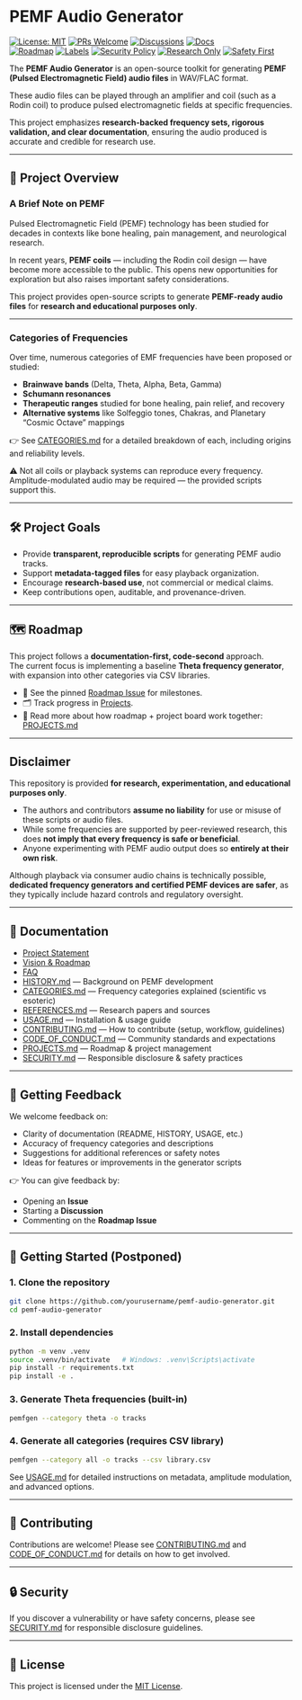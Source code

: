 # PEMF Audio Generator
[![License: MIT](https://img.shields.io/badge/License-MIT-yellow.svg)](LICENSE)
[![PRs Welcome](https://img.shields.io/badge/PRs-welcome-brightgreen.svg)](CONTRIBUTING.md)
[![Discussions](https://img.shields.io/badge/GitHub-Discussions-blue.svg)](../../discussions)
[![Docs](https://img.shields.io/badge/Docs-FAQ-informational)](FAQ.md)  
[![Roadmap](https://img.shields.io/badge/Roadmap-Milestones-blue)](../../milestones)
[![Labels](https://img.shields.io/badge/Issues-Labels-green)](../../labels)
[![Security Policy](https://img.shields.io/badge/Security-Policy-red.svg)](SECURITY.md)
[![Research Only](https://img.shields.io/badge/Use-Research--Only-orange.svg)](#disclaimer)
[![Safety First](https://img.shields.io/badge/Safety-First-lightgrey.svg)](SECURITY.md)

The **PEMF Audio Generator** is an open-source toolkit for generating **PEMF (Pulsed Electromagnetic Field) audio files** in WAV/FLAC format.

These audio files can be played through an amplifier and coil (such as a Rodin coil) to produce pulsed electromagnetic fields at specific frequencies.

This project emphasizes **research-backed frequency sets, rigorous validation, and clear documentation**, ensuring the audio produced is accurate and credible for research use.

---

## 📖 Project Overview

### A Brief Note on PEMF
Pulsed Electromagnetic Field (PEMF) technology has been studied for decades in contexts like bone healing, pain management, and neurological research.  

In recent years, **PEMF coils** — including the Rodin coil design — have become more accessible to the public. This opens new opportunities for exploration but also raises important safety considerations.  

This project provides open-source scripts to generate **PEMF-ready audio files** for **research and educational purposes only**.

---

### Categories of Frequencies
Over time, numerous categories of EMF frequencies have been proposed or studied:

- **Brainwave bands** (Delta, Theta, Alpha, Beta, Gamma)  
- **Schumann resonances**  
- **Therapeutic ranges** studied for bone healing, pain relief, and recovery  
- **Alternative systems** like Solfeggio tones, Chakras, and Planetary “Cosmic Octave” mappings  

👉 See [CATEGORIES.md](CATEGORIES.md) for a detailed breakdown of each, including origins and reliability levels.

⚠️ Not all coils or playback systems can reproduce every frequency.  
Amplitude-modulated audio may be required — the provided scripts support this.

---

## 🛠 Project Goals
- Provide **transparent, reproducible scripts** for generating PEMF audio tracks.  
- Support **metadata-tagged files** for easy playback organization.  
- Encourage **research-based use**, not commercial or medical claims.  
- Keep contributions open, auditable, and provenance-driven.  

---

## 🗺 Roadmap

This project follows a **documentation-first, code-second** approach.  
The current focus is implementing a baseline **Theta frequency generator**, with expansion into other categories via CSV libraries.

- 📍 See the pinned [Roadmap Issue](../../issues/1) for milestones.  
- 🗂 Track progress in [Projects](../../projects).  
- 📖 Read more about how roadmap + project board work together: [PROJECTS.md](PROJECTS.md)

---

## Disclaimer

This repository is provided **for research, experimentation, and educational purposes only**.

- The authors and contributors **assume no liability** for use or misuse of these scripts or audio files.  
- While some frequencies are supported by peer-reviewed research, this does **not imply that every frequency is safe or beneficial**.  
- Anyone experimenting with PEMF audio output does so **entirely at their own risk**.  

Although playback via consumer audio chains is technically possible, **dedicated frequency generators and certified PEMF devices are safer**, as they typically include hazard controls and regulatory oversight.

---

## 📂 Documentation

- [Project Statement](PROJECT_STATEMENT.md)  
- [Vision & Roadmap](VISION_AND_ROADMAP.md)  
- [FAQ](FAQ.md)  
- [HISTORY.md](HISTORY.md) — Background on PEMF development  
- [CATEGORIES.md](CATEGORIES.md) — Frequency categories explained (scientific vs esoteric)  
- [REFERENCES.md](REFERENCES.md) — Research papers and sources  
- [USAGE.md](USAGE.md) — Installation & usage guide  
- [CONTRIBUTING.md](CONTRIBUTING.md) — How to contribute (setup, workflow, guidelines)  
- [CODE_OF_CONDUCT.md](CODE_OF_CONDUCT.md) — Community standards and expectations  
- [PROJECTS.md](PROJECTS.md) — Roadmap & project management  
- [SECURITY.md](SECURITY.md) — Responsible disclosure & safety practices

---

## 💬 Getting Feedback

We welcome feedback on:

- Clarity of documentation (README, HISTORY, USAGE, etc.)  
- Accuracy of frequency categories and descriptions  
- Suggestions for additional references or safety notes  
- Ideas for features or improvements in the generator scripts  

👉 You can give feedback by:
- Opening an **Issue**  
- Starting a **Discussion**  
- Commenting on the **Roadmap Issue**

---

## 🚀 Getting Started (Postponed)

### 1. Clone the repository
```bash
git clone https://github.com/yourusername/pemf-audio-generator.git
cd pemf-audio-generator
```

### 2. Install dependencies
```bash
python -m venv .venv
source .venv/bin/activate   # Windows: .venv\Scripts\activate
pip install -r requirements.txt
pip install -e .
```

### 3. Generate Theta frequencies (built-in)
```bash
pemfgen --category theta -o tracks
```

### 4. Generate all categories (requires CSV library)
```bash
pemfgen --category all -o tracks --csv library.csv
```

See [USAGE.md](USAGE.md) for detailed instructions on metadata, amplitude modulation, and advanced options.

---

## 🤝 Contributing
Contributions are welcome! Please see [CONTRIBUTING.md](CONTRIBUTING.md) and [CODE_OF_CONDUCT.md](CODE_OF_CONDUCT.md) for details on how to get involved.

---

## 🔒 Security
If you discover a vulnerability or have safety concerns, please see [SECURITY.md](SECURITY.md) for responsible disclosure guidelines.

---

## 📜 License
This project is licensed under the [MIT License](LICENSE).
